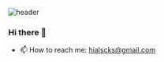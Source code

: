 ![header](https://capsule-render.vercel.app/api?type=Cylinder&color=auto&height=300&section=header&text=Hello%World!&fontAlign=70&desc=Desc&descAlign=20)
### Hi there 👋

- 📫 How to reach me: hialscks@gmail.com

<!--
**KimMinchan95/KimMinchan95** is a ✨ _special_ ✨ repository because its `README.md` (this file) appears on your GitHub profile.

Here are some ideas to get you started:

- 🔭 I’m currently working on ...
- 🌱 I’m currently learning ...
- 👯 I’m looking to collaborate on ...
- 🤔 I’m looking for help with ...
- 💬 Ask me about ...
- 📫 How to reach me: ...
- 😄 Pronouns: ...
- ⚡ Fun fact: ...
-->
